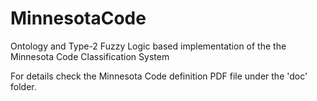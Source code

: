 # MinnesotaCode
Ontology and Type-2 Fuzzy Logic based implementation of the the Minnesota Code Classification System

For details check the Minnesota Code definition PDF file under the 'doc' folder. 

